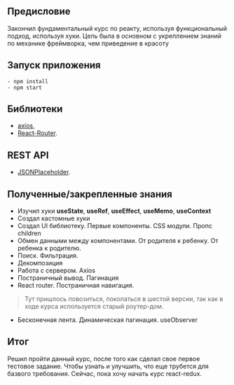 ## Предисловие
Закончил фундаментальный курс по реакту, используя функциональный подход, используя хуки. Цель была в основном с укреплением знаний по механике фреймворка, чем приведение в красоту
## Запуск приложения
```
- npm install
- npm start 
```
## Библиотеки
- [axios](https://axios-http.com),
- [React-Router](https://reactrouter.com/).
## REST API
- [JSONPlaceholder](https://jsonplaceholder.typicode.com/).
## Полученные/закрепленные знания
- Изучил хуки **useState**, **useRef**, **useEffect**, **useMemo**, **useContext** <br/>
- Создал кастомные хуки
- Создал UI библиотеку. Первые компоненты. CSS модули. Пропс children
- Обмен данными между компонентами. От родителя к ребенку. От ребенка к родителю.
- Поиск. Фильтрация.
- Декомпозиция
- Работа с сервером. Axios
- Постраничный вывод. Пагинация
- React router. Постраничная навигация.
> Тут пришлось повозиться, покопаться в шестой версии, так как в ходе курса используется старый роутер-дом.
- Бесконечная лента. Динамическая пагинация. useObserver
## Итог
Решил пройти данный курс, после того как сделал свое первое тестовое задание. Чтобы узнать и улучшить, что еще трубется для базвого требования. Сейчас, пока хочу начать курс react-redux.
